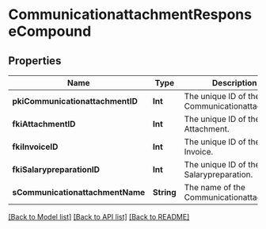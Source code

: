 # CommunicationattachmentResponseCompound

## Properties
Name | Type | Description | Notes
------------ | ------------- | ------------- | -------------
**pkiCommunicationattachmentID** | **Int** | The unique ID of the Communicationattachment | 
**fkiAttachmentID** | **Int** | The unique ID of the Attachment. | [optional] 
**fkiInvoiceID** | **Int** | The unique ID of the Invoice. | [optional] 
**fkiSalarypreparationID** | **Int** | The unique ID of the Salarypreparation. | [optional] 
**sCommunicationattachmentName** | **String** | The name of the Communicationattachment | 

[[Back to Model list]](../README.md#documentation-for-models) [[Back to API list]](../README.md#documentation-for-api-endpoints) [[Back to README]](../README.md)


